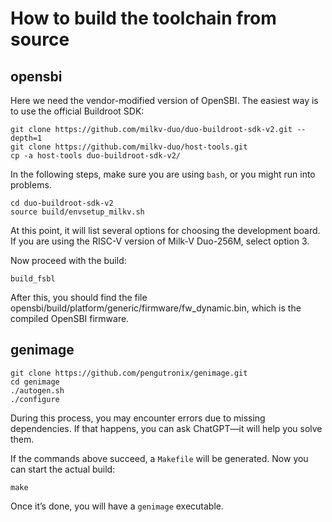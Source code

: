 # How to build the toolchain from source
## opensbi
Here we need the vendor-modified version of OpenSBI. The easiest way is to use the official Buildroot SDK:
```shell
git clone https://github.com/milkv-duo/duo-buildroot-sdk-v2.git --depth=1
git clone https://github.com/milkv-duo/host-tools.git
cp -a host-tools duo-buildroot-sdk-v2/
```

In the following steps, make sure you are using `bash`, or you might run into problems.
```shell
cd duo-buildroot-sdk-v2
source build/envsetup_milkv.sh
```
At this point, it will list several options for choosing the development board. If you are using the RISC-V version of Milk-V Duo-256M, select option 3.

Now proceed with the build:
```shell
build_fsbl
```
After this, you should find the file opensbi/build/platform/generic/firmware/fw_dynamic.bin, which is the compiled OpenSBI firmware.

## genimage
```shell
git clone https://github.com/pengutronix/genimage.git
cd genimage
./autogen.sh
./configure
```
During this process, you may encounter errors due to missing dependencies.
If that happens, you can ask ChatGPT—it will help you solve them.

If the commands above succeed, a `Makefile` will be generated.
Now you can start the actual build:
```shell
make
```
Once it’s done, you will have a `genimage` executable.
